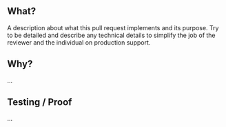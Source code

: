 ## What?
A description about what this pull request implements and its purpose. Try to be detailed and describe any technical details to simplify the job of the reviewer and the individual on production support.

## Why?
...

## Testing / Proof
...
